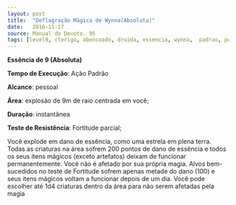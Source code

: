 ```yaml
---
layout: post
title:  "Deflagração Mágica de Wynna(Absoluta)"
date:   2016-11-17
source: Manual do Devoto. 95
tags: [level9, clerigo, abencoado, druida, essencia, wynna,  padrao, pessoal, explosao, instatanea, fortitude, parcial, absoluta]
---
```


**Essência de 9 (Absoluta)**

**Tempo de Execução**: Ação Padrão

**Alcance**: pessoal

**Área**: explosão de 9m de raio centrada em você;

**Duração**: instantânea

**Teste de Resistência**: Fortitude parcial;

Você explode em dano de essência, como uma estrela em plena terra. Todas as criaturas na área sofrem 200 pontos de dano de essência e todos os seus itens 
mágicos (exceto artefatos) deixam de funcionar permanentemente. Você não é afetado por sua própria magia. Alvos bem-sucedidos no teste de Fortitude sofrem apenas metade do dano (100) e seus itens mágicos voltam a funcionar depois de um dia. Você pode escolher até 1d4 criaturas dentro da área para não serem afetadas pela magia
